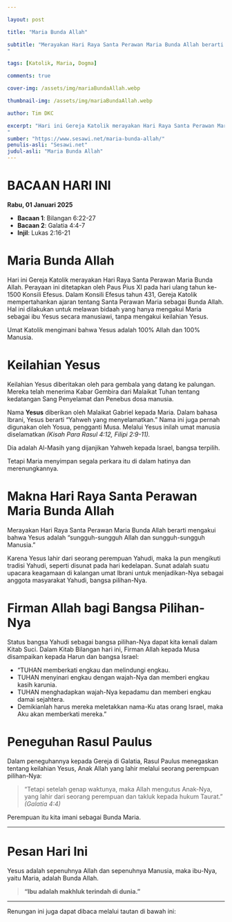 ```yaml
---

layout: post

title: "Maria Bunda Allah"

subtitle: "Merayakan Hari Raya Santa Perawan Maria Bunda Allah berarti mengakui bahwa Yesus adalah “sungguh-sungguh Allah dan sungguh-sungguh Manusia.”
"

tags: [Katolik, Maria, Dogma]

comments: true

cover-img: /assets/img/mariaBundaAllah.webp

thumbnail-img: /assets/img/mariaBundaAllah.webp

author: Tim DKC

excerpt: "Hari ini Gereja Katolik merayakan Hari Raya Santa Perawan Maria Bunda Allah. Perayaan ini ditetapkan oleh Paus Pius XI pada hari ulang tahun ke-1500 Konsili Efesus. Dalam Konsili Efesus tahun 431, Gereja Katolik mempertahankan ajaran tentang Santa Perawan Maria sebagai Bunda Allah. Hal ini dilakukan untuk melawan bidaah yang hanya mengakui Maria sebagai ibu Yesus secara manusiawi, tanpa mengakui keilahian Yesus.
"
sumber: "https://www.sesawi.net/maria-bunda-allah/"
penulis-asli: "Sesawi.net"
judul-asli: "Maria Bunda Allah"
---
```


# BACAAN HARI INI
**Rabu, 01 Januari 2025**

- **Bacaan 1**: Bilangan 6:22-27
- **Bacaan 2**: Galatia 4:4-7
- **Injil**: Lukas 2:16-21

# Maria Bunda Allah

Hari ini Gereja Katolik merayakan Hari Raya Santa Perawan Maria Bunda Allah. Perayaan ini ditetapkan oleh Paus Pius XI pada hari ulang tahun ke-1500 Konsili Efesus. Dalam Konsili Efesus tahun 431, Gereja Katolik mempertahankan ajaran tentang Santa Perawan Maria sebagai Bunda Allah. Hal ini dilakukan untuk melawan bidaah yang hanya mengakui Maria sebagai ibu Yesus secara manusiawi, tanpa mengakui keilahian Yesus.

Umat Katolik mengimani bahwa Yesus adalah 100% Allah dan 100% Manusia.

# Keilahian Yesus
Keilahian Yesus diberitakan oleh para gembala yang datang ke palungan. Mereka telah menerima Kabar Gembira dari Malaikat Tuhan tentang kedatangan Sang Penyelamat dan Penebus dosa manusia.

Nama **Yesus** diberikan oleh Malaikat Gabriel kepada Maria. Dalam bahasa Ibrani, Yesus berarti “Yahweh yang menyelamatkan.” Nama ini juga pernah digunakan oleh Yosua, pengganti Musa. Melalui Yesus inilah umat manusia diselamatkan *(Kisah Para Rasul 4:12, Filipi 2:9-11).*

Dia adalah Al-Masih yang dijanjikan Yahweh kepada Israel, bangsa terpilih.

Tetapi Maria menyimpan segala perkara itu di dalam hatinya dan merenungkannya.

# Makna Hari Raya Santa Perawan Maria Bunda Allah
Merayakan Hari Raya Santa Perawan Maria Bunda Allah berarti mengakui bahwa Yesus adalah “sungguh-sungguh Allah dan sungguh-sungguh Manusia.”

Karena Yesus lahir dari seorang perempuan Yahudi, maka Ia pun mengikuti tradisi Yahudi, seperti disunat pada hari kedelapan. Sunat adalah suatu upacara keagamaan di kalangan umat Ibrani untuk menjadikan-Nya sebagai anggota masyarakat Yahudi, bangsa pilihan-Nya.

# Firman Allah bagi Bangsa Pilihan-Nya
Status bangsa Yahudi sebagai bangsa pilihan-Nya dapat kita kenali dalam Kitab Suci. Dalam Kitab Bilangan hari ini, Firman Allah kepada Musa disampaikan kepada Harun dan bangsa Israel:

- “TUHAN memberkati engkau dan melindungi engkau.
- TUHAN menyinari engkau dengan wajah-Nya dan memberi engkau kasih karunia.
- TUHAN menghadapkan wajah-Nya kepadamu dan memberi engkau damai sejahtera.
- Demikianlah harus mereka meletakkan nama-Ku atas orang Israel, maka Aku akan memberkati mereka.”

# Peneguhan Rasul Paulus
Dalam peneguhannya kepada Gereja di Galatia, Rasul Paulus menegaskan tentang keilahian Yesus, Anak Allah yang lahir melalui seorang perempuan pilihan-Nya:

> “Tetapi setelah genap waktunya, maka Allah mengutus Anak-Nya, yang lahir dari seorang perempuan dan takluk kepada hukum Taurat.” *(Galatia 4:4)*

Perempuan itu kita imani sebagai Bunda Maria.

---

# Pesan Hari Ini
Yesus adalah sepenuhnya Allah dan sepenuhnya Manusia, maka ibu-Nya, yaitu Maria, adalah Bunda Allah.

> **“Ibu adalah makhluk terindah di dunia.”**

---

Renungan ini juga dapat dibaca melalui tautan di bawah ini: